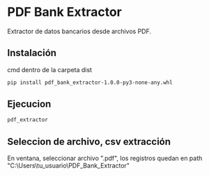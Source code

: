 # PDF Bank Extractor

Extractor de datos bancarios desde archivos PDF.


## Instalación

cmd dentro de la carpeta dist

```bash
pip install pdf_bank_extractor-1.0.0-py3-none-any.whl
```

## Ejecucion

```bash
pdf_extractor
```

## Seleccion de archivo, csv extracción

En ventana, seleccionar archivo ".pdf", los registros quedan en path "C:\Users\tu_usuario\PDF_Bank_Extractor"